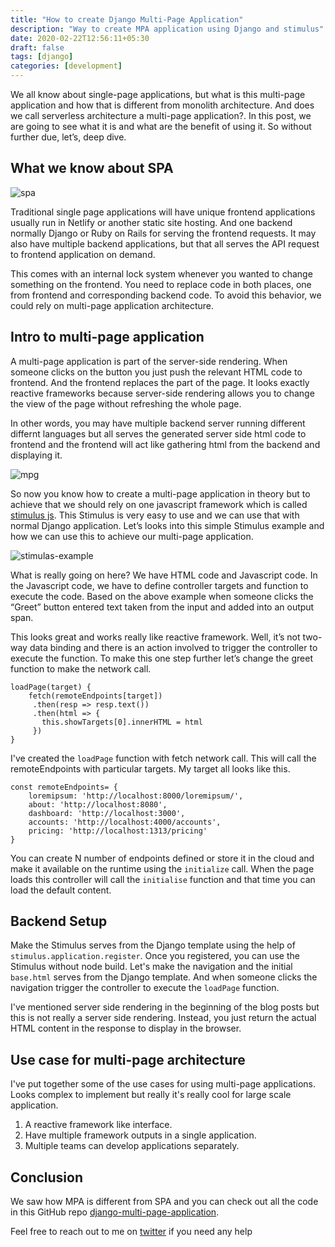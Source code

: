 ```yaml
---
title: "How to create Django Multi-Page Application"
description: "Way to create MPA application using Django and stimulus"
date: 2020-02-22T12:56:11+05:30
draft: false
tags: [django]
categories: [development]
---
```



We all know about single-page applications, but what is this multi-page application and how that is different from monolith architecture. And does we call serverless architecture a multi-page application?. In this post, we are going to see what it is and what are the benefit of using it. So without further due, let’s, deep dive.

## What we know about SPA

![spa](/content/spa.png)

Traditional single page applications will have unique frontend applications usually run in Netlify or another static site hosting. And one backend normally Django or Ruby on Rails for serving the frontend requests. It may also have multiple backend applications, but that all serves the API request to frontend application on demand.

This comes with an internal lock system whenever you wanted to change something on the frontend. You need to replace code in both places, one from frontend and corresponding backend code. To avoid this behavior, we could rely on multi-page application architecture.

## Intro to multi-page application

A multi-page application is part of the server-side rendering. When someone clicks on the button you just push the relevant HTML code to frontend. And the frontend replaces the part of the page. It looks exactly reactive frameworks because server-side rendering allows you to change the view of the page without refreshing the whole page.

In other words, you may have multiple backend server running different differnt languages but all serves the generated server side html code to frontend and the frontend will act like gathering html from the backend and displaying it.

![mpg](/content/mpa.png)

So now you know how to create a multi-page application in theory but to achieve that we should rely on one javascript framework which is called [stimulus js](http://stimulusjs.org/). This Stimulus is very easy to use and we can use that with normal Django application. Let’s looks into this simple Stimulus example and how we can use this to achieve our multi-page application.


![stimulas-example](/content/stimulus-example.png)

What is really going on here? We have HTML code and Javascript code. In the Javascript code, we have to define controller targets and function to execute the code. Based on the above example when someone clicks the “Greet” button entered text taken from the input and added into an output span.

This looks great and works really like reactive framework. Well, it’s not two-way data binding and there is an action involved to trigger the controller to execute the function. To make this one step further let’s change the greet function to make the network call.

```
loadPage(target) {
    fetch(remoteEndpoints[target])
     .then(resp => resp.text())
     .then(html => {
       this.showTargets[0].innerHTML = html
     })
}
```

I've created the `loadPage` function with fetch network call. This will call the remoteEndpoints with particular targets. My target all looks like this.

```
const remoteEndpoints= {
    loremipsum: 'http://localhost:8000/loremipsum/',
    about: 'http://localhost:8080',
    dashboard: 'http://localhost:3000',
    accounts: 'http://localhost:4000/accounts',
    pricing: 'http://localhost:1313/pricing'
}
```

You can create N number of endpoints defined or store it in the cloud and make it available on the runtime using the `initialize` call. When the page loads this controller will call the `initialise` function and that time you can load the default content.

## Backend Setup

Make the Stimulus serves from the Django template using the help of `stimulus.application.register`. Once you registered, you can use the Stimulus without node build. Let's make the navigation and the initial `base.html` serves from the Django template. And when someone clicks the navigation trigger the controller to execute the `loadPage` function.

I've mentioned server side rendering in the beginning of the blog posts but this is not really a server side rendering. Instead, you just return the actual HTML content in the response  to display in the browser.

## Use case for multi-page architecture
I've put together some of the use cases for using multi-page applications. Looks complex to implement but really it's really cool for large scale application.

1. A reactive framework like interface.
2. Have multiple framework outputs in a single application.
3. Multiple teams can develop applications separately.

## Conclusion
We saw how MPA is different from SPA and you can check out all the code in this GitHub repo [django-multi-page-application](https://github.com/rajasimon/django-multi-page-application).

Feel free to reach out to me on [twitter](https://twitter.com/rajasimon) if you need any help